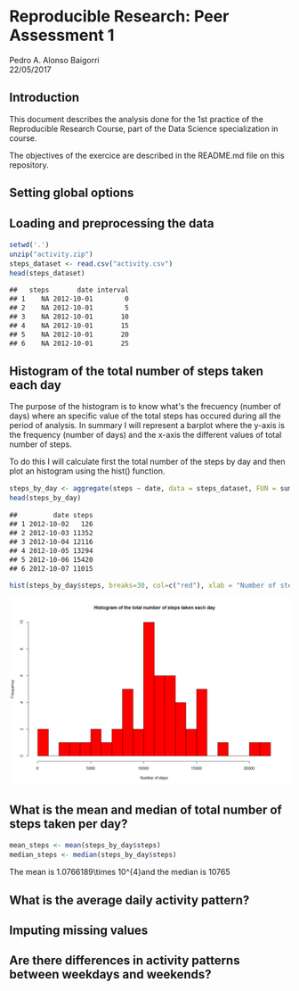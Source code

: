 # Reproducible Research: Peer Assessment 1
Pedro A. Alonso Baigorri  
22/05/2017  
## Introduction
This document describes the analysis done for the 1st practice of the Reproducible Research Course, part of the Data Science specialization in course.

The objectives of the exercice are described in the README.md file on this repository.


## Setting global options


## Loading and preprocessing the data

```r
setwd('.')
unzip("activity.zip")
steps_dataset <- read.csv("activity.csv")
head(steps_dataset)
```

```
##   steps       date interval
## 1    NA 2012-10-01        0
## 2    NA 2012-10-01        5
## 3    NA 2012-10-01       10
## 4    NA 2012-10-01       15
## 5    NA 2012-10-01       20
## 6    NA 2012-10-01       25
```

## Histogram of the total number of steps taken each day
The purpose of the histogram is to know what's the frecuency (number of days) where an specific value of the total steps has occured during all the period of analysis. In summary I will represent a barplot where the y-axis is the frequency (number of days) and the x-axis the different values of total  number of steps.

To do this I will calculate first the total number of the steps by day and then plot an histogram using the hist() function.


```r
steps_by_day <- aggregate(steps ~ date, data = steps_dataset, FUN = sum )
head(steps_by_day)
```

```
##         date steps
## 1 2012-10-02   126
## 2 2012-10-03 11352
## 3 2012-10-04 12116
## 4 2012-10-05 13294
## 5 2012-10-06 15420
## 6 2012-10-07 11015
```

```r
hist(steps_by_day$steps, breaks=30, col=c("red"), xlab = "Number of steps", main =" Histogram of the total number of steps taken each day")
```

![](figure/unnamed-chunk-2-1.png)<!-- -->

## What is the mean and median of  total number of steps taken per day?

```r
mean_steps <- mean(steps_by_day$steps)
median_steps <- median(steps_by_day$steps)
```
The mean is 1.0766189\times 10^{4}and the median is 10765


## What is the average daily activity pattern?



## Imputing missing values



## Are there differences in activity patterns between weekdays and weekends?
